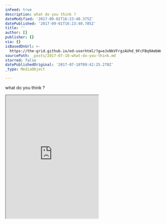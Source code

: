 ```yaml
---
inFeed: true
description: what do you think ?
dateModified: '2017-09-01T16:23:40.375Z'
datePublished: '2017-09-01T16:23:40.785Z'
title: ''
author: []
publisher: {}
via: {}
isBasedOnUrl: >-
  https://the-grid.github.io/ed-userhtml/?g=eJxNkVFrgzAUhd_9FcFBq9AmbWndOrUPwhh92dPexhhpcmNjNZEkymTsvy-2FvaWm_tx7j3nZlz2SPI8FKel0dqFh4z4r0OQWWZk6w6R6BRzUquIL5BdeDZGPwFCPTWo8rWoLMoRxyW4lxoaUM4Wwzst32gDkY0_Vp-pp6VA0X-mGI488lIxMuA6o0ZmEmIGqIOJ8wqpb2DJfU_yG4atYb4MCWFaKWAOC8rgpPUFK3AE1NdrQSy_4Mo-fItTU-frWQ_GehN5v8H7GW3bI8_3q02y3m23yS55SpJ1OIp7N7ilxk9-0xywVBaMK0BoA9HkNk6D34hr1o37LdD8ltPcv-5bLCvrp8_jOM3IlGKQjTmzmlp7jZrp5hpViDh1dHk2IPLw7FxrnwlxZyiN5JhK0gwlrWswwwSqrmm1dV7k8X6pP-Jdk3c
sourcePath: _posts/2017-07-18-what-do-you-think.md
starred: false
datePublishedOriginal: '2017-07-18T09:42:25.278Z'
_type: MediaObject

---
```

what do you think ?

<iframe src="https://the-grid.github.io/ed-userhtml/?g=eJxNkVFrgzAUhd_9FcFBq9AmbWndOrUPwhh92dPexhhpcmNjNZEkymTsvy-2FvaWm_tx7j3nZlz2SPI8FKel0dqFh4z4r0OQWWZk6w6R6BRzUquIL5BdeDZGPwFCPTWo8rWoLMoRxyW4lxoaUM4Wwzst32gDkY0_Vp-pp6VA0X-mGI488lIxMuA6o0ZmEmIGqIOJ8wqpb2DJfU_yG4atYb4MCWFaKWAOC8rgpPUFK3AE1NdrQSy_4Mo-fItTU-frWQ_GehN5v8H7GW3bI8_3q02y3m23yS55SpJ1OIp7N7ilxk9-0xywVBaMK0BoA9HkNk6D34hr1o37LdD8ltPcv-5bLCvrp8_jOM3IlGKQjTmzmlp7jZrp5hpViDh1dHk2IPLw7FxrnwlxZyiN5JhK0gwlrWswwwSqrmm1dV7k8X6pP-Jdk3c" height="400" style=""></iframe>